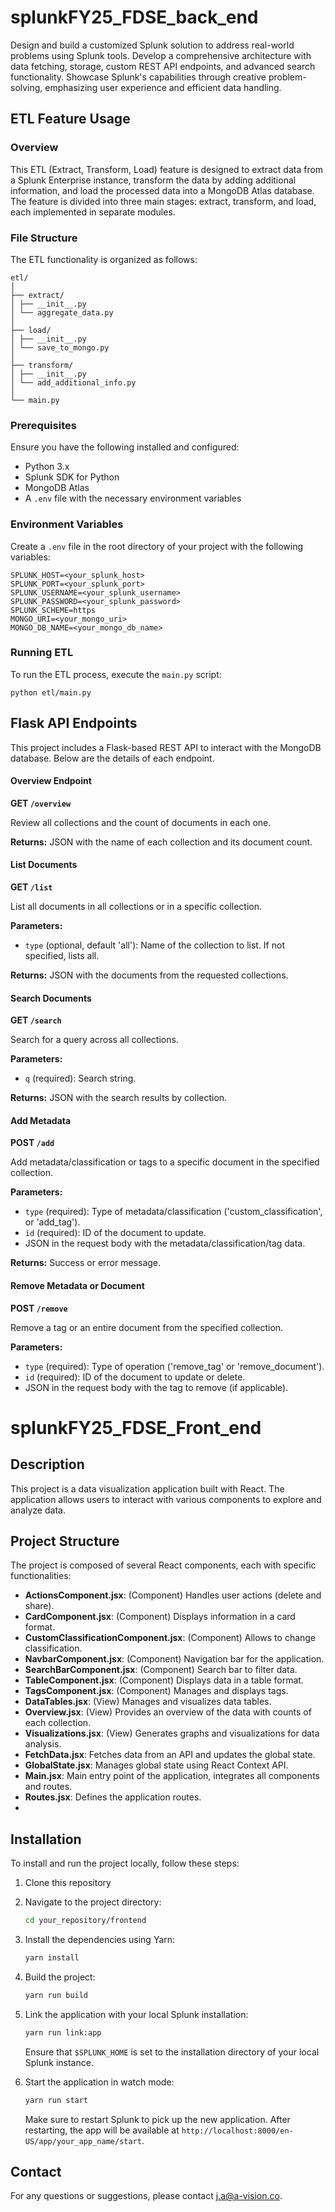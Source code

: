 
# splunkFY25_FDSE_back_end

Design and build a customized Splunk solution to address real-world problems using Splunk tools. Develop a comprehensive architecture with data fetching, storage, custom REST API endpoints, and advanced search functionality. Showcase Splunk's capabilities through creative problem-solving, emphasizing user experience and efficient data handling.

## ETL Feature Usage

### Overview

This ETL (Extract, Transform, Load) feature is designed to extract data from a Splunk Enterprise instance, transform the data by adding additional information, and load the processed data into a MongoDB Atlas database. The feature is divided into three main stages: extract, transform, and load, each implemented in separate modules.

### File Structure

The ETL functionality is organized as follows:

```
etl/
│
├── extract/
│ ├── __init__.py
│ └── aggregate_data.py
│
├── load/
│ ├── __init__.py
│ └── save_to_mongo.py
│
├── transform/
│ ├── __init__.py
│ └── add_additional_info.py
│
└── main.py
```

### Prerequisites

Ensure you have the following installed and configured:

- Python 3.x
- Splunk SDK for Python
- MongoDB Atlas
- A `.env` file with the necessary environment variables

### Environment Variables

Create a `.env` file in the root directory of your project with the following variables:

```
SPLUNK_HOST=<your_splunk_host>
SPLUNK_PORT=<your_splunk_port>
SPLUNK_USERNAME=<your_splunk_username>
SPLUNK_PASSWORD=<your_splunk_password>
SPLUNK_SCHEME=https
MONGO_URI=<your_mongo_uri>
MONGO_DB_NAME=<your_mongo_db_name>
```

### Running ETL

To run the ETL process, execute the `main.py` script:

```
python etl/main.py
```

## Flask API Endpoints

This project includes a Flask-based REST API to interact with the MongoDB database. Below are the details of each endpoint.

#### Overview Endpoint

**GET `/overview`**

Review all collections and the count of documents in each one.

**Returns:** JSON with the name of each collection and its document count.

#### List Documents

**GET `/list`**

List all documents in all collections or in a specific collection.

**Parameters:**
- `type` (optional, default 'all'): Name of the collection to list. If not specified, lists all.

**Returns:** JSON with the documents from the requested collections.

#### Search Documents

**GET `/search`**

Search for a query across all collections.

**Parameters:**
- `q` (required): Search string.

**Returns:** JSON with the search results by collection.

#### Add Metadata

**POST `/add`**

Add metadata/classification or tags to a specific document in the specified collection.

**Parameters:**
- `type` (required): Type of metadata/classification ('custom_classification', or 'add_tag').
- `id` (required): ID of the document to update.
- JSON in the request body with the metadata/classification/tag data.

**Returns:** Success or error message.

#### Remove Metadata or Document

**POST `/remove`**

Remove a tag or an entire document from the specified collection.

**Parameters:**
- `type` (required): Type of operation ('remove_tag' or 'remove_document').
- `id` (required): ID of the document to update or delete.
- JSON in the request body with the tag to remove (if applicable).

# splunkFY25_FDSE_Front_end

## Description

This project is a data visualization application built with React. The application allows users to interact with various components to explore and analyze data.

## Project Structure

The project is composed of several React components, each with specific functionalities:

- **ActionsComponent.jsx**: (Component) Handles user actions (delete and share).
- **CardComponent.jsx**: (Component) Displays information in a card format.
- **CustomClassificationComponent.jsx**: (Component) Allows to change classification.
- **NavbarComponent.jsx**: (Component) Navigation bar for the application.
- **SearchBarComponent.jsx**: (Component) Search bar to filter data.
- **TableComponent.jsx**: (Component) Displays data in a table format.
- **TagsComponent.jsx**: (Component) Manages and displays tags.
- **DataTables.jsx**: (View) Manages and visualizes data tables.
- **Overview.jsx**: (View) Provides an overview of the data with counts of each collection.
- **Visualizations.jsx**: (View) Generates graphs and visualizations for data analysis.
- **FetchData.jsx**: Fetches data from an API and updates the global state.
- **GlobalState.jsx**: Manages global state using React Context API.
- **Main.jsx**: Main entry point of the application, integrates all components and routes.
- **Routes.jsx**: Defines the application routes.
- 
## Installation

To install and run the project locally, follow these steps:

1. Clone this repository

2. Navigate to the project directory:
    ```bash
    cd your_repository/frontend
    ```
3. Install the dependencies using Yarn:
    ```bash
    yarn install
    ```
4. Build the project:
    ```bash
    yarn run build
    ```
5. Link the application with your local Splunk installation:
    ```bash
    yarn run link:app
    ```
    Ensure that `$SPLUNK_HOME` is set to the installation directory of your local Splunk instance.
6. Start the application in watch mode:
    ```bash
    yarn run start
    ```
    Make sure to restart Splunk to pick up the new application. After restarting, the app will be available at `http://localhost:8000/en-US/app/your_app_name/start`.
   
## Contact

For any questions or suggestions, please contact [j.a@a-vision.co](mailto:j.a@a-vision.co).


